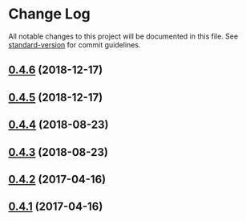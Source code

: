 # Change Log

All notable changes to this project will be documented in this file. See [standard-version](https://github.com/conventional-changelog/standard-version) for commit guidelines.

<a name="0.4.6"></a>
## [0.4.6](https://github.com/tmcw/sitemap-static/compare/v0.4.5...v0.4.6) (2018-12-17)



<a name="0.4.5"></a>
## [0.4.5](https://github.com/tmcw/sitemap-static/compare/v0.4.4...v0.4.5) (2018-12-17)



<a name="0.4.4"></a>
## [0.4.4](https://github.com/tmcw/sitemap-static/compare/v0.4.3...v0.4.4) (2018-08-23)



<a name="0.4.3"></a>
## [0.4.3](https://github.com/tmcw/sitemap-static/compare/v0.4.2...v0.4.3) (2018-08-23)



<a name="0.4.2"></a>
## [0.4.2](https://github.com/tmcw/sitemap-static/compare/v0.4.1...v0.4.2) (2017-04-16)



<a name="0.4.1"></a>
## [0.4.1](https://github.com/tmcw/sitemap-static/compare/v0.4.0...v0.4.1) (2017-04-16)
